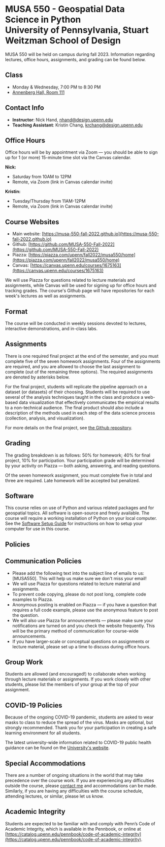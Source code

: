# MUSA 550 - Geospatial Data Science in Python<br>University of Pennsylvania, Stuart Weitzman School of Design

MUSA 550 will be held on campus during fall 2023. Information regarding
lectures, office hours, assignments, and grading can be found below.

## Class

- Monday & Wednesday, 7:00 PM to 8:30 PM
- [Annenberg Hall, Room 111](https://www.isc-cts.upenn.edu/finder/classroominfo.asp?id=anns-111)

## Contact Info

- **Instructor**: Nick Hand, nhand@design.upenn.edu
- **Teaching Assistant**: Kristin Chang, krchang@design.upenn.edu 

## Office Hours

Office hours will be by appointment via Zoom — you should be able to
sign up for 1 (or more) 15-minute time slot via the Canvas calendar.

**Nick:**

- Saturday from 10AM to 12PM
- Remote, via Zoom (link in Canvas calendar invite)

**Kristin:**

- Tuesday/Thursday from 11AM-12PM
- Remote, via Zoom (link in Canvas calendar invite)

## Course Websites

- Main website: [https://musa-550-fall-2022.github.io](https://musa-550-fall-2022.github.io)
- Github: [https://github.com/MUSA-550-Fall-2022](https://github.com/MUSA-550-Fall-2022)
- Piazza: [https://piazza.com/upenn/fall2022/musa550/home](https://piazza.com/upenn/fall2022/musa550/home)
- Canvas: [https://canvas.upenn.edu/courses/1675163](https://canvas.upenn.edu/courses/1675163)

We will use Piazza for questions related to lecture materials and assignments,
while Canvas will be used for signing up for office hours and tracking grades.
The course's Github page will have repositories for each week's
lectures as well as assignments.

## Format

The course will be conducted in weekly sessions devoted to lectures, interactive
demonstrations, and in-class labs.

## Assignments

There is one required final project at the end of the semester, and you must
complete five of the seven homework assignments. Four of the assignments are
required, and you are allowed to choose the last assignment to complete (out of
the remaining three options). The required assignments are denoted by asterisks
below.

For the final project, students will replicate the pipeline approach on a
dataset (or datasets) of their choosing. Students will be required to use
several of the analysis techniques taught in the class and produce a web-based
data visualization that effectively communicates the empirical results to a
non-technical audience. The final product should also include a description of
the methods used in each step of the data science process (collection, analysis,
and visualization).

For more details on the final project, see [the Github
repository](https://github.com/MUSA-550-Fall-2022/final-project).

## Grading

The grading breakdown is as follows: 50% for homework; 40% for final project,
10% for participation. Your participation grade will be determined
by your activity on Piazza — both asking, answering, and reading
questions.

Of the seven homework assignment, you must complete five in total and three are
required. Late homework will be accepted but penalized.

## Software

This course relies on use of Python and various related packages and for
geospatial topics. All software is open-source and freely available. The course
will require a working installation of Python on your local computer. See the
[Software Setup Guide](https://musa-550-fall-2022.github.io/resources/setup/) for
instructions on how to setup your computer for use in this course.

## Policies

## Communication Policies

- Please add the following text into the subject line of emails to us:
  [MUSA550]. This will help us make sure we don't miss your email!
- We will use Piazza for questions related to lecture material and assignments.
- To prevent code copying, please do not post long, complete code examples to Piazza.
- Anonymous posting is enabled on Piazza — if you have a question that requires
  a full code example, please use the anonymous feature to post the question.
- We will also use Piazza for announcements — please make sure your
  notifications are turned on and you check the website frequently. This will
  be the primary method of communication for course-wide announcements.
- If you have larger-scale or conceptual questions on assignments or lecture
  material, please set up a time to discuss during office hours.

## Group Work

Students are allowed (and encouraged!) to collaborate when working through
lecture materials or assignments. If you work closely with other students,
please list the members of your group at the top of your assignment.


## COVID-19 Policies

Because of the ongoing COVID-19 pandemic, students are asked to wear masks to 
class to reduce the spread of the virus. Masks are optional, but strongly recommended.
Thank you for your participation in creating a safe learning environment for 
all students.

The latest university-wide information related to COVID-19 public health guidance can be found on the
[University's website](https://coronavirus.upenn.edu/content/public-health-guidance).


## Special Accommodations

There are a number of ongoing situations in the world that may take precedence
over the course work. If you are experiencing any difficulties outside the
course, please [contact me](mailto:nhand@design.upenn.edu) and accommodations can be made.
Similarly, if you are having any difficulties with the course schedule,
attending lectures, or similar, please let us know.

## Academic Integrity

Students are expected to be familiar with and comply with Penn’s Code of
Academic Integrity, which is available in the Pennbook, or online at
[https://catalog.upenn.edu/pennbook/code-of-academic-integrity](https://catalog.upenn.edu/pennbook/code-of-academic-integrity).
